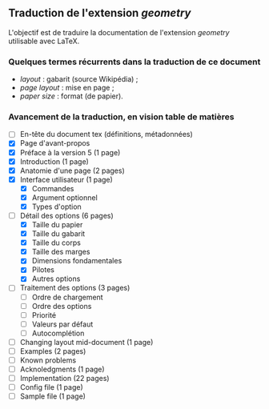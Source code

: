## Traduction de l'extension *geometry*

L'objectif est de traduire la documentation de l'extension *geometry* utilisable avec LaTeX.

### Quelques termes récurrents dans la traduction de ce document
- *layout* : gabarit (source Wikipédia) ;
- *page layout* : mise en page ;
- *paper size* : format (de papier).

### Avancement de la traduction, en vision table de matières
- [ ] En-tête du document tex (définitions, métadonnées)
- [x] Page d'avant-propos
- [x] Préface à la version 5 (1 page)
- [x] Introduction (1 page)
- [x] Anatomie d'une page (2 pages)
- [x] Interface utilisateur (1 page)
  - [x] Commandes
  - [x] Argument optionnel
  - [x] Types d'option
- [ ] Détail des options (6 pages)
  - [x] Taille du papier 
  - [x] Taille du gabarit
  - [x] Taille du corps
  - [x] Taille des marges
  - [x] Dimensions fondamentales
  - [x] Pilotes
  - [x] Autres options
- [ ] Traitement des options (3 pages)
  - [ ] Ordre de chargement
  - [ ] Ordre des options
  - [ ] Priorité
  - [ ] Valeurs par défaut
  - [ ] Autocomplétion
- [ ] Changing layout mid-document (1 page)
- [ ] Examples (2 pages)
- [ ] Known problems 
- [ ] Acknoledgments (1 page)
- [ ] Implementation (22 pages)
- [ ] Config file (1 page)
- [ ] Sample file (1 page)
